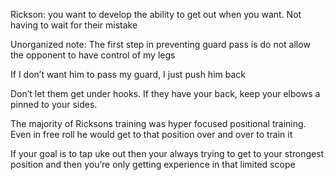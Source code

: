 

Rickson: you want to develop the ability to get out when you want. Not having to wait for their mistake


Unorganized note:
The first step in preventing guard pass is do not allow the opponent to have control of my legs

If I don’t want him to pass my guard, I just push him back

Don’t let them get under hooks. If they have your back, keep your elbows a pinned to your sides.

The majority of Ricksons training was hyper focused positional training. Even in free roll he would get to that position over and over to train it

If your goal is to tap uke out then your always trying to get to your strongest position and then you’re only getting experience in that limited scope